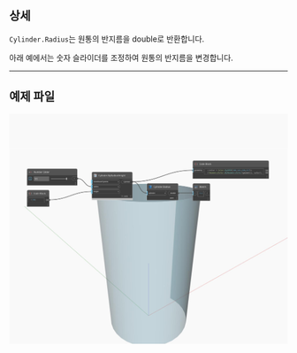## 상세
`Cylinder.Radius`는 원통의 반지름을 double로 반환합니다.

아래 예에서는 숫자 슬라이더를 조정하여 원통의 반지름을 변경합니다.

___
## 예제 파일

![Radius](./Autodesk.DesignScript.Geometry.Cylinder.Radius_img.jpg)

